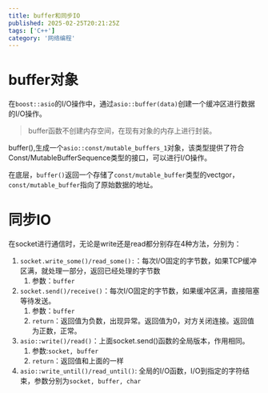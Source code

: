 ```yaml
---
title: buffer和同步IO
published: 2025-02-25T20:21:25Z
tags: ['C++']
category: '网络编程'
---
```


# buffer对象

在`boost::asio`的I/O操作中，通过`asio::buffer(data)`创建一个缓冲区进行数据的I/O操作。
> buffer函数不创建内存空间，在现有对象的内存上进行封装。

buffer(),生成一个`asio::const/mutable_buffers_1`对象，该类型提供了符合Const/MutableBufferSequence类型的接口，可以进行I/O操作。

在底层，`buffer()`返回一个存储了`const/mutable_buffer`类型的vectgor，`const/mutable_buffer`指向了原始数据的地址。

# 同步IO

在socket进行通信时，无论是write还是read都分别存在4种方法，分别为：
1. `socket.write_some()/read_some():`：每次I/O固定的字节数，如果TCP缓冲区满，就处理一部分，返回已经处理的字节数
   1. 参数：`buffer`
2. `socket.send()/receive()`：每次I/O固定的字节数，如果缓冲区满，直接阻塞等待发送。
   1. 参数：`buffer`
   2. `return`：返回值为负数，出现异常。返回值为0，对方关闭连接。返回值为正数，正常。
3. `asio::write()/read()`：上面socket.send()函数的全局版本，作用相同。
   1. 参数:`socket, buffer`
   2. `return`：返回值和上面的一样
4. `asio::write_until()/read_until()`: 全局的I/O函数，I/O到指定的字符结束，参数分别为`socket, buffer, char`